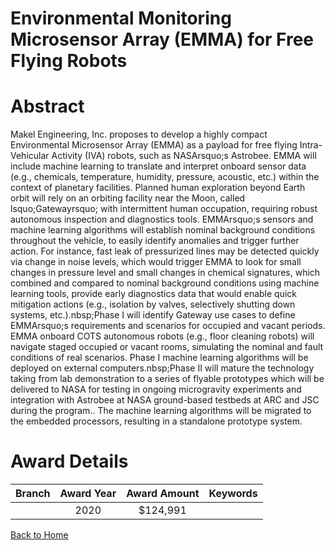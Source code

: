 
Environmental Monitoring Microsensor Array (EMMA) for Free Flying Robots
========================================================================

# Abstract


Makel Engineering, Inc. proposes to develop a highly compact Environmental Microsensor Array (EMMA) as a payload for free flying Intra-Vehicular Activity (IVA) robots, such as NASArsquo;s Astrobee. EMMA will include machine learning to translate and interpret onboard sensor data (e.g., chemicals, temperature, humidity, pressure, acoustic, etc.) within the context of planetary facilities. Planned human exploration beyond Earth orbit will rely on an orbiting facility near the Moon, called lsquo;Gatewayrsquo; with intermittent human occupation, requiring robust autonomous inspection and diagnostics tools. EMMArsquo;s sensors and machine learning algorithms will establish nominal background conditions throughout the vehicle, to easily identify anomalies and trigger further action. For instance, fast leak of pressurized lines may be detected quickly via change in noise levels, which would trigger EMMA to look for small changes in pressure level and small changes in chemical signatures, which combined and compared to nominal background conditions using machine learning tools, provide early diagnostics data that would enable quick mitigation actions (e.g., isolation by valves, selectively shutting down systems, etc.).nbsp;Phase I will identify Gateway use cases to define EMMArsquo;s requirements and scenarios for occupied and vacant periods. EMMA onboard COTS autonomous robots (e.g., floor cleaning robots) will navigate staged occupied or vacant rooms, simulating the nominal and fault conditions of real scenarios. Phase I machine learning algorithms will be deployed on external computers.nbsp;Phase II will mature the technology taking from lab demonstration to a series of flyable prototypes which will be delivered to NASA for testing in ongoing microgravity experiments and integration with Astrobee at NASA ground-based testbeds at ARC and JSC during the program.. The machine learning algorithms will be migrated to the embedded processors, resulting in a standalone prototype system.  

# Award Details

|Branch|Award Year|Award Amount|Keywords|
| :---: | :---: | :---: | :---: |
||2020|$124,991||
  
  


[Back to Home](https://github.com/chrischow/dod_sbir_awards/CC/#672)